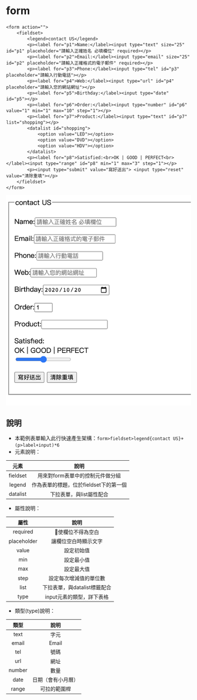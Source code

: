 # form

```markup
<form action="">
    <fieldset>
        <legend>contact US</legend>
        <p><label for="p1">Name:</label><input type="text" size="25" id="p1" placeholder="請輸入正確姓名 必填欄位" required></p>
        <p><label for="p2">Email:</label><input type="email" size="25" id="p2" placeholder="請輸入正確格式的電子郵件" required></p>
        <p><label for="p3">Phone:</label><input type="tel" id="p3" placeholder="請輸入行動電話"></p>
        <p><label for="p4">Web:</label><input type="url" id="p4" placeholder="請輸入您的網站網址"></p>
        <p><label for="p5">Birthday:</label><input type="date" id="p5"></p>
        <p><label for="p6">Order:</label><input type="number" id="p6" value="1" min="1" max="10" step="1"></p>
        <p><label for="p7">Product:</label><input type="text" id="p7" list="shopping"></p>
        <datalist id="shopping">
            <option value="LED"></option>
            <option value="DVD"></option>
            <option value="HDV"></option>
        </datalist>
        <p><label for="p8">Satisfied:<br>OK | GOOD | PERFECT<br></label><input type="range" id="p8" min="1" max="3" step="1"></p>
        <p><input type="submit" value="寫好送出"> <input type="reset" value="清除重填"></p>
    </fieldset>
</form>
```

![form](../../.gitbook/assets/2020-10-20-12-50-55%20%281%29.png)

## 說明

* 本範例表單輸入此行快速產生架構：`form>fieldset>legend{contact US}+(p>label+input)*6`
* 元素說明：

| 元素 | 說明 |
| :---: | :---: |
| fieldset | 用來對form表單中的控制元件做分組 |
| legend | 作為表單的標題，位於fieldset下的第一個 |
| datalist | 下拉表單，與list屬性配合 |

* 屬性說明：

| 屬性 | 說明 |
| :---: | :---: |
| required | 使欄位不得為空白 |
| placeholder | 讓欄位空白時顯示文字 |
| value | 設定初始值 |
| min | 設定最小值 |
| max | 設定最大值 |
| step | 設定每次增減值的單位數 |
| list | 下拉表單，與datalist標籤配合 |
| type | input元素的類型，詳下表格 |

* 類型\(type\)說明：

| 類型 | 說明 |
| :---: | :---: |
| text | 字元 |
| email | Email |
| tel | 號碼 |
| url | 網址 |
| number | 數量 |
| date | 日期（會有小月曆） |
| range | 可拉的範圍桿 |

